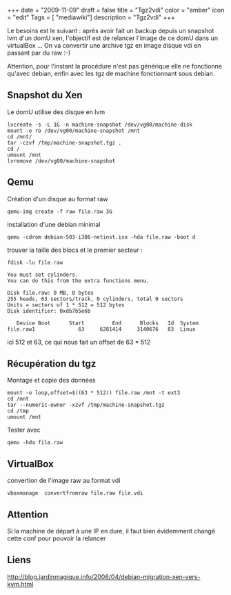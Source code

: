 +++
date = "2009-11-09"
draft = false
title = "Tgz2vdi"
color = "amber"
icon = "edit"
Tags = [ "mediawiki"]
description = "Tgz2vdi"
+++

Le besoins est le suivant : après avoir fait un backup depuis un
snapshot lvm d'un domU xen, l'objectif est de relancer l'image de ce
domU dans un virtualBox ... On va convertir une archive tgz en image
disque vdi en passant par du raw :-)

Attention, pour l'instant la procédure n'est pas générique elle ne
fonctionne qu'avec debian, enfin avec les tgz de machine fonctionnant
sous debian.

Snapshot du Xen
---------------

Le domU utilise des disque en lvm

    lvcreate -s -L 1G -n machine-snapshot /dev/vg00/machine-disk
    mount -o ro /dev/vg00/machine-snapshot /mnt
    cd /mnt/
    tar -czvf /tmp/machine-snapshot.tgz .
    cd /
    umount /mnt
    lvremove /dev/vg00/machine-snapshot

Qemu
----

Création d'un disque au format raw

    qemu-img create -f raw file.raw 3G

installation d'une debian minimal

    qemu -cdrom debian-503-i386-netinst.iso -hda file.raw -boot d

trouver la taille des blocs et le premier secteur :

    fdisk -lu file.raw 

    You must set cylinders.
    You can do this from the extra functions menu.

    Disk file.raw: 0 MB, 0 bytes
    255 heads, 63 sectors/track, 0 cylinders, total 0 sectors
    Units = sectors of 1 * 512 = 512 bytes
    Disk identifier: 0xdb7b5e6b

       Device Boot      Start         End      Blocks   Id  System
    file.raw1              63     6281414     3140676   83  Linux

ici 512 et 63, ce qui nous fait un offset de 63 \* 512

Récupération du tgz
-------------------

Montage et copie des données

    mount -o loop,offset=$((63 * 512)) file.raw /mnt -t ext3
    cd /mnt
    tar --numeric-owner -xzvf /tmp/machine-snapshot.tgz
    cd /tmp
    umount /mnt

Tester avec

    qemu -hda file.raw

VirtualBox
----------

convertion de l'image raw au format vdi

    vboxmanage  convertfromraw file.raw file.vdi

Attention
---------

Si la machine de départ à une IP en dure, il faut bien évidemment changé
cette conf pour pouvoir la relancer

Liens
-----

<http://blog.jardinmagique.info/2008/04/debian-migration-xen-vers-kvm.html>
